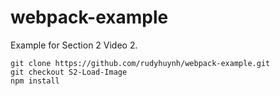 # webpack-example

Example for Section 2 Video 2.

```
git clone https://github.com/rudyhuynh/webpack-example.git
git checkout S2-Load-Image
npm install
```
